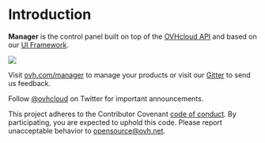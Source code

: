 # Introduction

**Manager** is the control panel built on top of the [OVHcloud API](https://api.ovh.com/) and based on our [UI Framework](https://github.com/ovh/ovh-ui-kit).

![](/manager/assets/img/control-panel-public-cloud.jpg)

Visit [ovh.com/manager](https://ovh.com/manager) to manage your products or visit our [Gitter](https://gitter.im/ovh/ux) to send us feedback.

Follow [@ovhcloud](https://twitter.com/ovhcloud) on Twitter for important
announcements.

This project adheres to the Contributor Covenant [code of conduct](https://github.com/ovh/.github/tree/master/CODE_OF_CONDUCT.md).
By participating, you are expected to uphold this code. Please report unacceptable behavior to opensource@ovh.net.
